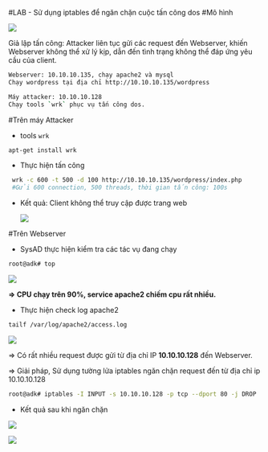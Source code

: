 #LAB - Sử dụng iptables để ngăn chặn cuộc tấn công dos
#Mô hình

![](http://i.imgur.com/tDAbv1U.jpg)

Giả lập tấn công:
Attacker liên tục gửi các request đến Webserver, khiến Webserver không thể xử lý kịp, dẫn đến tình trạng không thể đáp ứng yêu cầu của client.

```sh
Webserver: 10.10.10.135, chạy apache2 và mysql
Chạy wordpress tại địa chỉ http://10.10.10.135/wordpress

Máy attacker: 10.10.10.128
Chạy tools `wrk` phục vụ tấn công dos.
```
#Trên máy Attacker
- tools `wrk`
```sh
apt-get install wrk
```
- Thực hiện tấn công
```sh
 wrk -c 600 -t 500 -d 100 http://10.10.10.135/wordpress/index.php
 #Gửi 600 connection, 500 threads, thời gian tấn công: 100s
 ```

- Kết quả: Client không thể truy cập được trang web

  ![](http://i.imgur.com/mfDEBVY.png)


 #Trên Webserver
 - SysAD thực hiện kiểm tra các tác vụ đang chạy
 ```sh
root@adk# top
 ```

 ![](http://image.prntscr.com/image/ea52ddce5ea34e60979fb3125a8ea080.png)

 **=> CPU chạy trên 90%, service apache2 chiếm cpu rất nhiều.**

- Thực hiện check log apache2
```sh
tailf /var/log/apache2/access.log
```
![](http://image.prntscr.com/image/3ba30017d4764e6798fc03d52aa0dceb.png)

=> Có rất nhiều request được gửi từ địa chỉ IP **10.10.10.128** đến Webserver.

=> Giải pháp, Sử dụng tường lửa iptables ngăn chặn request đến từ địa chỉ ip 10.10.10.128

```sh
root@adk# iptables -I INPUT -s 10.10.10.128 -p tcp --dport 80 -j DROP
```

- Kết quả sau khi ngăn chặn

![](http://image.prntscr.com/image/d55f1e5baaec4ec99c304cfb7392a49f.png)


![](http://i.imgur.com/UHPJSiP.png)
